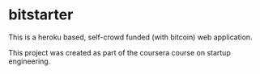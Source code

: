 bitstarter
==========

This is a heroku based, self-crowd funded (with bitcoin) web application.

This project was created as part of the coursera course on startup engineering.
